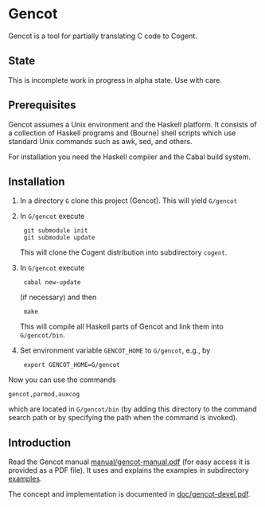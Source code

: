 Gencot
======

Gencot is a tool for partially translating C code to Cogent.

State
-----

This is incomplete work in progress in alpha state. Use with care.

Prerequisites
-------------

Gencot assumes a Unix environment and the Haskell platform. It consists of a collection of Haskell programs and (Bourne) shell scripts which use standard Unix commands such as awk, sed, and others.

For installation you need the Haskell compiler and the Cabal build system.

Installation
------------

1. In a directory `G` clone this project (Gencot).
    This will yield `G/gencot`
2. In `G/gencot` execute

        git submodule init
        git submodule update
    This will clone the Cogent distribution into subdirectory `cogent`.
3. In `G/gencot` execute

        cabal new-update
    (if necessary) and then
    
        make
    This will compile all Haskell parts of Gencot and link them into `G/gencot/bin`.
4. Set environment variable `GENCOT_HOME` to `G/gencot`, e.g., by

        export GENCOT_HOME=G/gencot

Now you can use the commands

    gencot,parmod,auxcog
which are located in `G/gencot/bin` (by adding this directory to the command search path or by specifying the path when the command is invoked).

Introduction
------------

Read the Gencot manual [manual/gencot-manual.pdf](manual/gencot-manual.pdf) (for easy access it is provided as a PDF file). 
It uses and explains the examples in subdirectory [examples](examples).

The concept and implementation is documented in [doc/gencot-devel.pdf](doc/gencot-devel.pdf).

